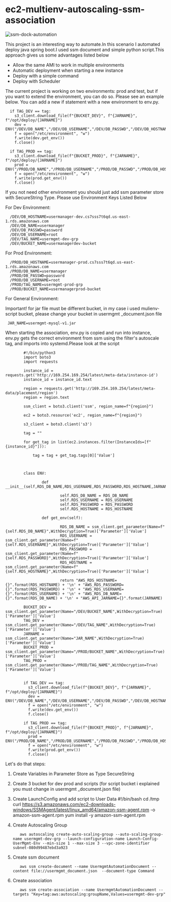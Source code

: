 # ec2-multienv-autoscaling-ssm-association



![ssm-dock-automation](https://user-images.githubusercontent.com/16609723/215979166-9bf5f12a-0776-4471-b835-6963a17ace24.jpg)

This project is an interesting way to automate.In this scenario I automated deploy  java spring boot.I used ssm document and simple python script.This approach gives us some advantages listed below

* Allow the same AMI to work in multiple environments
* Automatic deployment when starting a new instance
* Deploy with a simple command
* Deploy with  Scheduler

The current project is working on two environments: prod and test, but if you want to extend the environment, you can do so. Please see an example below. You can add a new if statement with a new environment to env.py.
    

      if TAG_DEV == tag:
        s3_client.download_file(f"{BUCKET_DEV}", f"{JARNAME}", f"/opt/deploy/{JARNAME}")
        dev = ENV("/DEV/DB_NAME","/DEV/DB_USERNAME","/DEV/DB_PASSWD","/DEV/DB_HOSTNAME",JARNAME)
        f = open("/etc/environment", "w")
        f.write(dev.get_env())
        f.close()

      if TAG_PROD == tag:
        s3_client.download_file(f"{BUCKET_PROD}", f"{JARNAME}", f"/opt/deploy/{JARNAME}")
        prod = ENV("/PROD/DB_NAME","/PROD/DB_USERNAME","/PROD/DB_PASSWD","/PROD/DB_HOSTNAME",JARNAME)
        f = open("/etc/environment", "w")
        f.write(prod.get_env())
        f.close()

If you not need other environment you should just add ssm parameter store with SecureString Type. Please use Environment Keys Listed Below

For Dev Environment:

      /DEV/DB_HOSTNAME=usermanager-dev.cs7sss7t6qd.us-east-1.rds.amazonaws.com
      /DEV/DB_NAME=usermanager
      /DEV/DB_PASSWD=password	
      /DEV/DB_USERNAME=root
      /DEV/TAG_NAME=usermgmt-dev-grp
      /DEV/BUCKET_NAME=usermanagerdev-bucket
    
For Prod Environment:

      /PROD/DB_HOSTNAME=usermanager-prod.cs7sss7t6qd.us-east-1.rds.amazonaws.com
      /PROD/DB_NAME=usermanager
      /PROD/DB_PASSWD=password	
      /PROD/DB_USERNAME=root
      /PROD/TAG_NAME=usermgmt-prod-grp
      /PROD/BUCKET_NAME=usermanagerprod-bucket

For General Environment:

Important! for jar file must be different bucket, in my case i used mulienv-script bucket, please change your bucket in usermgmt _document.json file

     JAR_NAME=usermgmt-mysql-v1.jar 
     
When starting the association, env.py is copied and run into instance, env.py gets the correct environment from ssm using the filter's autoscale tag, and imports into systemd.Please look at the script

            #!/bin/python3
            import boto3
            import requests

            instance_id = requests.get('http://169.254.169.254/latest/meta-data/instance-id')
            instance_id = instance_id.text

            region = requests.get('http://169.254.169.254/latest/meta-data/placement/region')
            region = region.text

            ssm_client = boto3.client('ssm', region_name=f"{region}")

            ec2 = boto3.resource('ec2', region_name=f"{region}")

            s3_client = boto3.client('s3')

            tag = ""

            for get_tag in list(ec2.instances.filter(InstanceIds=[f"{instance_id}"])):

                tag = tag + get_tag.tags[0]['Value']



            class ENV:

                    def  __init__(self,RDS_DB_NAME,RDS_USERNAME,RDS_PASSWORD,RDS_HOSTNAME,JARNAME):

                            self.RDS_DB_NAME = RDS_DB_NAME
                            self.RDS_USERNAME = RDS_USERNAME
                            self.RDS_PASSWORD = RDS_PASSWORD
                            self.RDS_HOSTNAME = RDS_HOSTNAME

                    def get_env(self):

                            RDS_DB_NAME = ssm_client.get_parameter(Name=f"{self.RDS_DB_NAME}",WithDecryption=True)['Parameter']['Value']
                            RDS_USERNAME = ssm_client.get_parameter(Name=f"{self.RDS_USERNAME}",WithDecryption=True)['Parameter']['Value']
                            RDS_PASSWORD = ssm_client.get_parameter(Name=f"{self.RDS_PASSWORD}",WithDecryption=True)['Parameter']['Value']
                            RDS_HOSTNAME = ssm_client.get_parameter(Name=f"{self.RDS_HOSTNAME}",WithDecryption=True)['Parameter']['Value']

                            return "AWS_RDS_HOSTNAME={}".format(RDS_HOSTNAME) + '\n' + "AWS_RDS_PASSWORD={}".format(RDS_PASSWORD) + '\n' + "AWS_RDS_USERNAME={}".format(RDS_USERNAME) + '\n' + "AWS_RDS_DB_NAME={}".format(RDS_DB_NAME) + '\n' + "AWS_API_JARNAME={}".format(JARNAME)

            BUCKET_DEV = ssm_client.get_parameter(Name="/DEV/BUCKET_NAME",WithDecryption=True)['Parameter']['Value']
            TAG_DEV = ssm_client.get_parameter(Name="/DEV/TAG_NAME",WithDecryption=True)['Parameter']['Value']
            JARNAME = ssm_client.get_parameter(Name="JAR_NAME",WithDecryption=True)['Parameter']['Value']
            BUCKET_PROD = ssm_client.get_parameter(Name="/PROD/BUCKET_NAME",WithDecryption=True)['Parameter']['Value']
            TAG_PROD = ssm_client.get_parameter(Name="/PROD/TAG_NAME",WithDecryption=True)['Parameter']['Value']


            if TAG_DEV == tag:
              s3_client.download_file(f"{BUCKET_DEV}", f"{JARNAME}", f"/opt/deploy/{JARNAME}")
              dev = ENV("/DEV/DB_NAME","/DEV/DB_USERNAME","/DEV/DB_PASSWD","/DEV/DB_HOSTNAME",JARNAME)
              f = open("/etc/environment", "w")
              f.write(dev.get_env())
              f.close()

            if TAG_PROD == tag:
              s3_client.download_file(f"{BUCKET_PROD}", f"{JARNAME}", f"/opt/deploy/{JARNAME}")
              prod = ENV("/PROD/DB_NAME","/PROD/DB_USERNAME","/PROD/DB_PASSWD","/PROD/DB_HOSTNAME",JARNAME)
              f = open("/etc/environment", "w")
              f.write(prod.get_env())
              f.close()


Let's do that steps:
  
  1) Create Variables in Parameter Store  as Type SecureString
  2) Create 3 bucket for dev prod and scripts (for script bucket i explained you must change in usermgmt _document.json  file)
  3) Create LaunchConfig and add script to User Data 
            #!/bin/bash
            cd /tmp
            curl https://s3.amazonaws.com/ec2-downloads-windows/SSMAgent/latest/linux_amd64/amazon-ssm-agent.rpm -o amazon-ssm-agent.rpm
            yum install -y amazon-ssm-agent.rpm
  4) Create Autoscaling Group 
     
            aws autoscaling create-auto-scaling-group --auto-scaling-group-name usermgmt-dev-grp --launch-configuration-name Launch-Config-UserMgmt-Env --min-size 1 --max-size 3 --vpc-zone-identifier subnet-080d99487ebd3a923
      
  5) Create ssm document
  
            aws ssm create-document --name UsermgmtAutomationDocument --content file://usermgmt_document.json  --document-type Command
            
  6) Create association
            
            aws ssm create-association --name UsermgmtAutomationDocument --targets "Key=tag:aws:autoscaling:groupName,Values=usermgmt-dev-grp"



